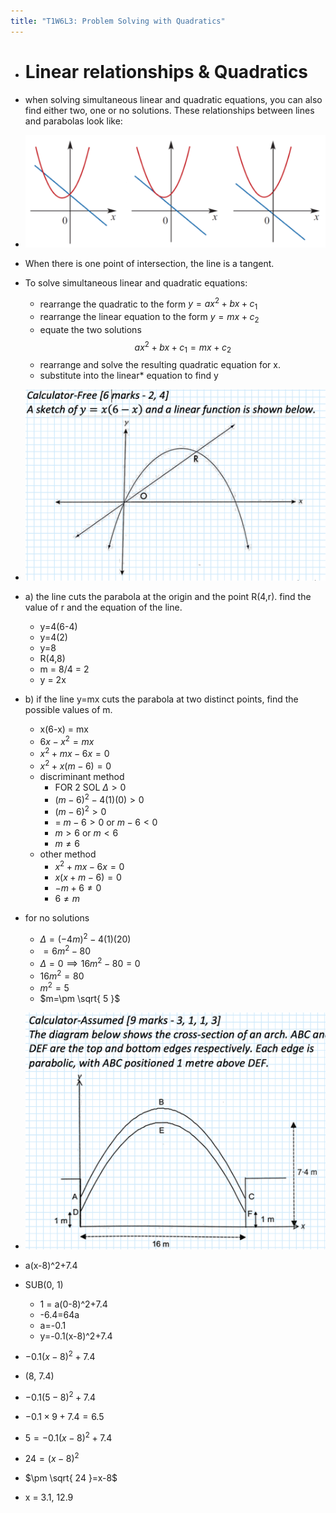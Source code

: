 ```yaml
---
title: "T1W6L3: Problem Solving with Quadratics"
---
```


- # Linear relationships & Quadratics
- when solving simultaneous linear and quadratic equations, you can also find either two, one or no solutions. These relationships between lines and parabolas look like:
- ![](notes/images/Pasted%20image%2020230309121332.png)
- When there is one point of intersection, the line is a tangent.

- To solve simultaneous linear and quadratic equations:
	- rearrange the quadratic to the form $y=ax^2+bx+c_1$
	- rearrange the linear equation to the form $y=mx+c_{2}$
	- equate the two solutions $$ax^2+bx+c_{1}=mx+c_{2}$$
	- rearrange and solve the resulting quadratic equation for x.
	- substitute into the linear* equation to find y
- ![300](notes/images/Screen%20Shot%202023-03-09%20at%2012.15.23%20pm.png)
- a) the line cuts the parabola at the origin and the point R(4,r). find the value of r and the equation of the line.
	- y=4(6-4)
	- y=4(2)
	- y=8
	- R(4,8)
	- m = 8/4 = 2
	- y = 2x
- b) if the line y=mx cuts the parabola at two distinct points, find the possible values of m.
	- x(6-x) = mx
	- $6x-x^2=mx$
	- $x^2+mx-6x=0$
	- $x^2+x(m-6)=0$
	- discriminant method
		- FOR 2 SOL $\Delta > 0$
		- $(m-6)^2-4(1)(0)>0$
		- $(m-6)^2>0$
		- = $m-6 > 0$ or $m-6 < 0$
		- $m > 6$ or $m <6$
		- $m\neq 6$
	- other method
		- $x^2+mx-6x=0$
		- $x(x+m-6)=0$
		- $-m+6\neq 0$
		- $6\neq m$
- for no solutions
	- $\Delta=(-4m)^2-4(1)(20)$
	- $=6m^2-80$
	- $\Delta=0\implies16m^2-80=0$
	- $16m^2=80$
	- $m^2=5$
	- $m=\pm \sqrt{ 5 }$
- ![](notes/images/Screen%20Shot%202023-03-09%20at%2012.36.54%20pm.png)
- a(x-8)^2+7.4
- SUB(0, 1)
	- 1 = a(0-8)^2+7.4
	- -6.4=64a
	- a=-0.1
	- y=-0.1(x-8)^2+7.4
- $-0.1(x-8)^2+7.4$
- (8, 7.4)
- $-0.1(5-8)^2+7.4$
- $-0.1\times9+7.4=6.5$

- $5=-0.1(x-8)^2+7.4$
- $24=(x-8)^2$
- $\pm \sqrt{ 24 }=x-8$
- x = 3.1, 12.9